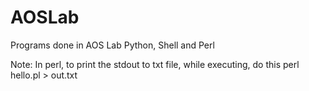 
# AOSLab
Programs done in AOS Lab
Python, Shell and Perl


Note: In perl, to print the stdout to txt file, while executing, do this
perl hello.pl > out.txt
